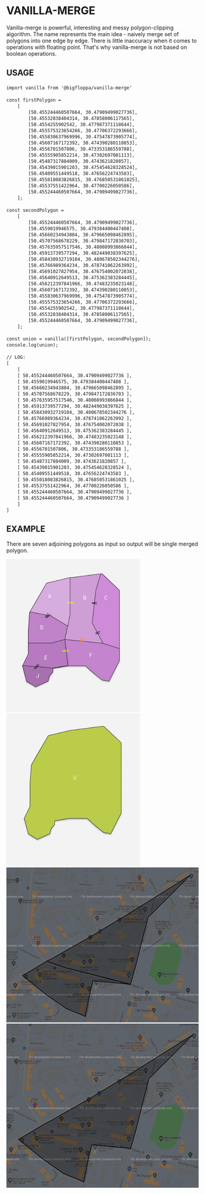 # VANILLA-MERGE

Vanilla-merge is powerful, interesting and messy polygon-clipping algorithm.
The name represents the main idea - naively merge set of polygons into one edge by edge.
There is little inaccuracy when it comes to operations with floating point. 
That's why vanilla-merge is not based on boolean operations.

## USAGE

    import vanilla from '@bigfloppa/vanilla-merge'
    
    const firstPolygon =
        [
            [50.455244460507664, 30.47909499027736],
            [50.45532838404314, 30.47858006117565],
            [50.4554255902542, 30.477987371118644],
            [50.455575323654266, 30.47706372293666],
            [50.455830637969996, 30.47547873905774],
            [50.45607167172392, 30.474390280110853],
            [50.4556701507806, 30.473353186559788],
            [50.45555905852214, 30.47302697001113],
            [50.45487317884009, 30.4743621820857],
            [50.45439015901203, 30.475454628328524],
            [50.45409551449518, 30.47656224743583],
            [50.455018083826815, 30.476850531861025],
            [50.45537551422964, 30.47700226050586],
            [50.455244460507664, 30.47909499027736],
        ];

    const secondPolygon =
        [
            [50.455244460507664, 30.47909499027736],
            [50.4559019946575, 30.479384400447408],
            [50.45660234943804, 30.479665098462895],
            [50.45707568678229, 30.479847172836703],
            [50.457635957517546, 30.48008993866844],
            [50.45913739577294, 30.482449038397625],
            [50.458430932719104, 30.480678502344276],
            [50.45766989364234, 30.478741062263992],
            [50.45691027827954, 30.476754002072038],
            [50.45640912649513, 30.475362383284445],
            [50.456212397841966, 30.47483235023148],
            [50.45607167172392, 30.474390280110853],
            [50.455830637969996, 30.47547873905774],
            [50.455575323654266, 30.47706372293666],
            [50.4554255902542, 30.477987371118644],
            [50.45532838404314, 30.47858006117565],
            [50.455244460507664, 30.47909499027736],
        ];

    const union = vanilla([firstPolygon, secondPolygon]);
    console.log(union);

    // LOG:
    [
        [
        [ 50.455244460507664, 30.47909499027736 ],
        [ 50.4559019946575, 30.479384400447408 ],
        [ 50.45660234943804, 30.479665098462895 ],
        [ 50.45707568678229, 30.479847172836703 ],
        [ 50.457635957517546, 30.48008993866844 ],
        [ 50.45913739577294, 30.482449038397625 ],
        [ 50.458430932719104, 30.480678502344276 ],
        [ 50.45766989364234, 30.478741062263992 ],
        [ 50.45691027827954, 30.476754002072038 ],
        [ 50.45640912649513, 30.475362383284445 ],
        [ 50.456212397841966, 30.47483235023148 ],
        [ 50.45607167172392, 30.474390280110853 ],
        [ 50.4556701507806, 30.473353186559788 ],
        [ 50.45555905852214, 30.47302697001113 ],
        [ 50.45487317884009, 30.4743621820857 ],
        [ 50.45439015901203, 30.475454628328524 ],
        [ 50.45409551449518, 30.47656224743583 ],
        [ 50.455018083826815, 30.476850531861025 ],
        [ 50.45537551422964, 30.47700226050586 ],
        [ 50.455244460507664, 30.47909499027736 ],
        [ 50.455244460507664, 30.47909499027736 ]
        ]
    ]


## EXAMPLE
There are seven adjoining polygons as input so output will be single merged polygon.

<img alt="img.png" height="400" src="./example_images/input.jpg" title="Input" width="350"/> <img alt="img.png" height="400" src="./example_images/output.jpg" title="Output" width="350"/>
<img alt="img.png" src="./example_images/kyiv-input.jpg" title="Input" width="700"/> <img alt="img.png" src="./example_images/kyiv-output.jpg" title="Output" width="700"/>
